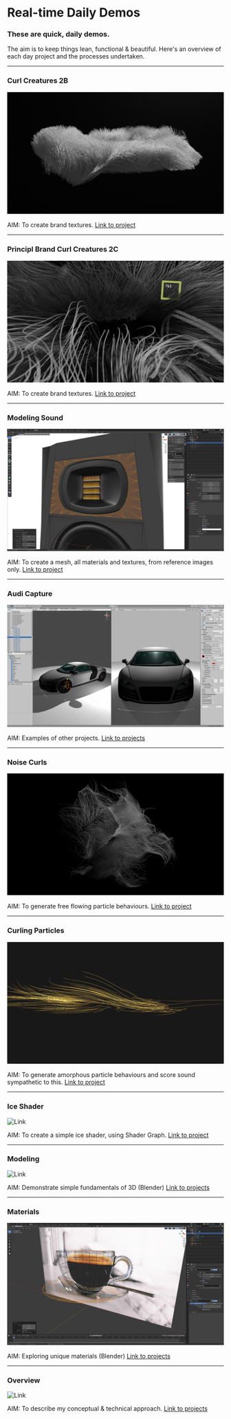 # Real-time Daily Demos

### These are quick, daily demos. 
The aim is to keep things lean, functional & beautiful. Here's an overview of each day project and the processes undertaken.

---

### Curl Creatures 2B

![Link](https://github.com/RichieWallett/Unity-Demos/blob/main/Particles_Curl_02B/Screenshots/Curl-Noise_02-01.png)

AIM: To create brand textures.  [Link to project](https://github.com/RichieWallett/Unity-Demos/tree/main/Particles_Curl_02B)


---


### Principl Brand Curl Creatures 2C

![Link](https://github.com/RichieWallett/Unity-Demos/blob/main/Particles_Curl_02C/Screenshots/Curl-Noise-02D-Poster.png)

AIM: To create brand textures.  [Link to project](https://github.com/RichieWallett/Unity-Demos/tree/main/Particles_Curl_02C)


---



### Modeling Sound 

![Link](Adam-Audio/Renders/Screenshots/01_Screenshot_Adam_2020-11-17.png)

AIM: To create a mesh, all materials and textures, from reference images only.  [Link to project](https://github.com/RichieWallett/Unity-Demos/tree/main/Adam-Audio)


---

### Audi Capture

![Link](https://github.com/RichieWallett/Unity-Demos/blob/main/Various/Screenshots/Unity_R8_Test_00.png)

AIM: Examples of other projects. [Link to projects](https://github.com/RichieWallett/Unity-Demos/tree/main/Various)


---

### Noise Curls 

![Link](Particles_Curl_01/Screenshots/Render_007.png)

AIM: To generate free flowing particle behaviours. [Link to project](https://github.com/RichieWallett/Unity-Demos/tree/main/Particles_Curl_01)

---

### Curling Particles 

![Link](Particles_Curl_02/Screenshots/00_Screenshot_Par-Cur_2020-10-29.png)

AIM: To generate amorphous particle behaviours and score sound sympathetic to this. [Link to project](https://github.com/RichieWallett/Unity-Demos/tree/main/Particles_Curl_02)

---

### Ice Shader

![Link](Ice_Shader_01/Recordings/image_001_0001.png)

AIM: To create a simple ice shader, using Shader Graph.
[Link to project](https://github.com/RichieWallett/Unity-Demos/tree/main/Ice_Shader_01)

---

### Modeling

![Link](https://github.com/RichieWallett/Unity-Demos/blob/main/Doughnut/Renders/Screenshots/06_Screenshot_Dou_2020-11-14.png)

AIM: Demonstrate simple fundamentals of 3D (Blender) [Link to projects](https://github.com/RichieWallett/Unity-Demos/tree/main/Doughnut)

---

### Materials

![Link](https://github.com/RichieWallett/Unity-Demos/blob/main/Coffeecup/Renders/Screenshots/04_Screenshot_Cup_2020-11-16.png)

AIM: Exploring unique materials (Blender) [Link to projects](https://github.com/RichieWallett/Unity-Demos/tree/main/Coffeecup)

---


### Overview

![Link](https://github.com/RichieWallett/Unity-Demos/blob/main/Overview/00_Unity_Overview_Directions.png)

AIM: To describe my conceptual & technical approach. [Link to projects](https://github.com/RichieWallett/Unity-Demos/tree/main/Overview)
